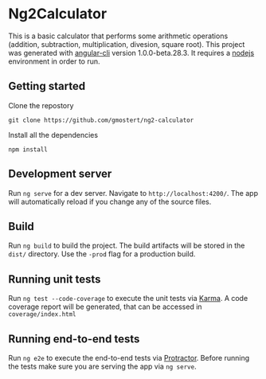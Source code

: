 # Ng2Calculator

This is a basic calculator that performs some arithmetic operations (addition, subtraction, multiplication, divesion, square root).
This project was generated with [angular-cli](https://github.com/angular/angular-cli) version 1.0.0-beta.28.3.
It requires a [nodejs](https://nodejs.org/en/) environment in order to run.

## Getting started
Clone the repostory

    git clone https://github.com/gmostert/ng2-calculator

Install all the dependencies

    npm install

## Development server
Run `ng serve` for a dev server. Navigate to `http://localhost:4200/`. The app will automatically reload if you change any of the source files.

## Build

Run `ng build` to build the project. The build artifacts will be stored in the `dist/` directory. Use the `-prod` flag for a production build.

## Running unit tests

Run `ng test --code-coverage` to execute the unit tests via [Karma](https://karma-runner.github.io).
A code coverage report will be generated, that can be accessed in `coverage/index.html`

## Running end-to-end tests

Run `ng e2e` to execute the end-to-end tests via [Protractor](http://www.protractortest.org/).
Before running the tests make sure you are serving the app via `ng serve`.
